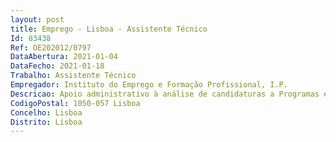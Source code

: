 ```yaml
--- 
layout: post
title: Emprego - Lisboa - Assistente Técnico
Id: 83438
Ref: OE202012/0797
DataAbertura: 2021-01-04
DataFecho: 2021-01-18
Trabalho: Assistente Técnico
Empregador: Instituto do Emprego e Formação Profissional, I.P.
Descricao: Apoio administrativo à análise de candidaturas a Programas e Medidas.
CodigoPostal: 1050-057 Lisboa
Concelho: Lisboa
Distrito: Lisboa
--- 
```

